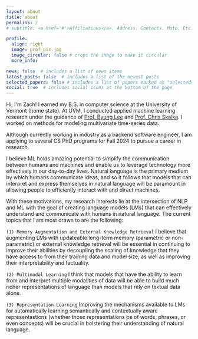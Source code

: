 ```yaml
---
layout: about
title: about
permalink: /
# subtitle: <a href='#'>Affiliations</a>. Address. Contacts. Moto. Etc.

profile:
  align: right
  image: prof_pic.jpg
  image_circular: false # crops the image to make it circular
  more_info:

news: false  # includes a list of news items
latest_posts: false  # includes a list of the newest posts
selected_papers: false # includes a list of papers marked as "selected={true}"
social: true  # includes social icons at the bottom of the page
---
```


Hi, I'm Zach! I earned my B.S. in computer science at the University of Vermont (home state). 
At UVM, I conducted applied machine learning research under the guidance of [Prof. Byung Lee](https://bslee.w3.uvm.edu/) and [Prof. Chris Skalka](https://ceskalka.w3.uvm.edu/). 
I worked on methods for modeling multivariate time-series data.

Although currently working in industry as a backend software engineer, I am applying to several CS PhD programs for Fall 2024 to pursue a career in research.

I believe ML holds amazing potential to simplify the communication between humans and machines and enable us to leverage technology more effectively in our day-to-day lives. Natural language is the primary medium by which humans communicate ideas, and so it follows that models that can interpret and express themselves in natural language will be paramount in allowing people to efficiently interact with and direct machines. 

With these motivations, my research interests lie at the intersection of NLP and ML with the goal of creating language models (LMs)
that can effectively understand and communicate with humans in natural language. The current topics
that I am most drawn to are the following: 

`(1) Memory Augmentation and External Knowledge Retrieval` I believe that augmenting LMs with updateable long-term memory (parametric or non-parametric) or external
knowledge retrieval will be essential in continuing to improve their abilities by decoupling the scaling of knowledge
that they have access to from their training data and model size, as well as improving their interpretability and
factuality. 

`(2) Multimodal Learning` I think that models that have the ability to learn from and interpret
multiple modalities of data will be able to build much richer representations of language than models that rely on
textual data alone. 

`(3) Representation Learning` Improving the mechanisms available to LMs for automatically
learning semantically and contextually aware representastions (whether those representations be of words, phrases, or
even concepts) will be crucial in bolstering their understanding of natural language.


<!-- 
Write your biography here. Tell the world about yourself.  

Link to your favorite [subreddit](http://reddit.com). You can put a picture in, too. The code is already in, just name your picture `prof_pic.jpg` and put it in the `img/` folder.

Put your address / P.O. box / other info right below your picture. You can also disable any of these elements by editing `profile` property of the YAML header of your `_pages/about.md`. Edit `_bibliography/papers.bib` and Jekyll will render your [publications page](/al-folio/publications/) automatically.

Link to your social media connections, too. This theme is set up to use [Font Awesome icons](https://fontawesome.com/) and [Academicons](https://jpswalsh.github.io/academicons/), like the ones below. Add your Facebook, Twitter, LinkedIn, Google Scholar, or just disable all of them. -->